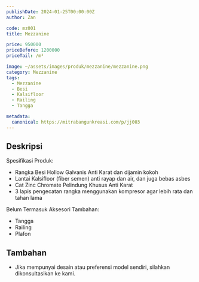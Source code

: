 ```yaml
---
publishDate: 2024-01-25T00:00:00Z
author: Zan

code: mz001
title: Mezzanine

price: 950000
priceBefore: 1200000
priceTail: /m²

image: ~/assets/images/produk/mezzanine/mezzanine.png
category: Mezzanine
tags:
  - Mezzanine
  - Besi
  - Kalsifloor
  - Railing
  - Tangga

metadata:
  canonical: https://mitrabangunkreasi.com/p/jj003
---
```


## Deskripsi

Spesifikasi Produk:
- Rangka Besi Hollow Galvanis Anti Karat dan dijamin kokoh
- Lantai Kalsifloor (fiber semen) anti rayap dan air, dan juga bebas asbes
- Cat Zinc Chromate Pelindung Khusus Anti Karat
- 3 lapis pengecatan rangka menggunakan kompresor agar lebih rata dan tahan lama

Belum Termasuk Aksesori Tambahan:
- Tangga
- Railing
- Plafon

## Tambahan
- Jika mempunyai desain atau preferensi model sendiri, silahkan dikonsultasikan ke kami.